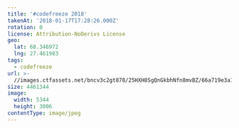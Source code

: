 ```yaml
---
title: '#codefreeze 2018'
takenAt: '2018-01-17T17:28:26.000Z'
rotation: 0
license: Attribution-NoDerivs License
geo:
  lat: 68.346972
  lng: 27.461983
tags:
  - codefreeze
url: >-
  //images.ctfassets.net/bncv3c2gt878/25HXH8SgQnGkbhNfn8mvBZ/66a719e3a105b3d1ca73e9503171044c/codefreeze-2018_39091620804_o
size: 4461344
image:
  width: 5344
  height: 3006
contentType: image/jpeg
---
```


